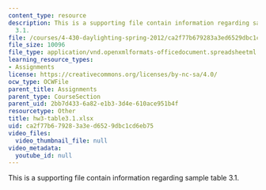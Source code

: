 ```yaml
---
content_type: resource
description: This is a supporting file contain information regarding sample table
  3.1.
file: /courses/4-430-daylighting-spring-2012/ca2f77b679283a3ed6529dbc1cd6eb75_hw3-table3.1.xlsx
file_size: 10096
file_type: application/vnd.openxmlformats-officedocument.spreadsheetml.sheet
learning_resource_types:
- Assignments
license: https://creativecommons.org/licenses/by-nc-sa/4.0/
ocw_type: OCWFile
parent_title: Assignments
parent_type: CourseSection
parent_uid: 2bb7d433-6a82-e1b3-3d4e-610ace951b4f
resourcetype: Other
title: hw3-table3.1.xlsx
uid: ca2f77b6-7928-3a3e-d652-9dbc1cd6eb75
video_files:
  video_thumbnail_file: null
video_metadata:
  youtube_id: null
---
```

This is a supporting file contain information regarding sample table 3.1.